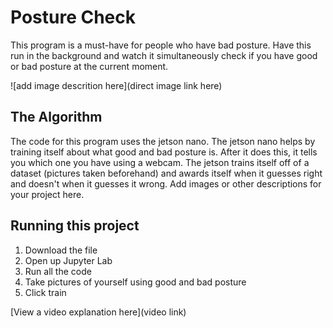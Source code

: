 # Posture Check

This program is a must-have for people who have bad posture. Have this run in the background and watch it simultaneously check if you have good or bad posture at the current moment.

![add image descrition here](direct image link here)

## The Algorithm

The code for this program uses the jetson nano. The jetson nano helps by training itself about what good and bad posture is. After it does this, it tells you which one you have using a webcam. The jetson trains itself off of a dataset (pictures taken beforehand) and awards itself when it guesses right and doesn't when it guesses it wrong.  Add images or other descriptions for your project here. 

## Running this project

1. Download the file
2. Open up Jupyter Lab
3. Run all the code
4. Take pictures of yourself using good and bad posture
5. Click train

[View a video explanation here](video link)
